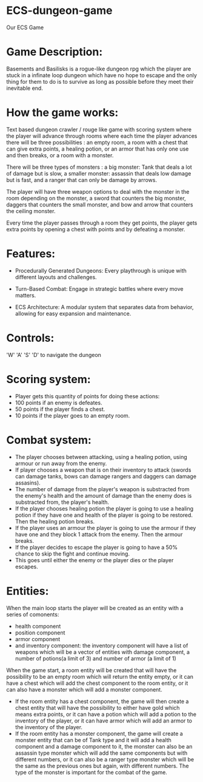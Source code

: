 # ECS-dungeon-game
Our ECS Game

# Game Description:

Basements and Basilisks is a rogue-like dungeon rpg which the player are stuck in
a infinate loop dungeon which have no hope to escape and the only thing for them to
do is to survive as long as possible before they meet their inevitable end.

# How the game works:

Text based dungeon crawler / rouge like game with scoring system where the player will advance through rooms where
each time the player advances there will be three possibilities : an empty room, a room with a chest that can give 
extra points, a healing potion, or an armor that has only one use and then breaks, or a room with a monster.

There will be three types of monsters : a big monster: Tank that deals a lot of damage but is slow, a smaller 
monster: assassin that deals low damage but is fast, and a ranger that can only be damage by arrows.

The player will have three weapon options to deal with the monster in the room depending on the monster, 
a sword that counters the big monster, daggers that counters the small monster,
and bow and arrow that counters the ceiling monster.

Every time the player passes through a room they get points, the player gets extra points 
by opening a chest with points and by defeating a monster.



# Features:
- Procedurally Generated Dungeons: Every playthrough is unique with different layouts and challenges.

- Turn-Based Combat: Engage in strategic battles where every move matters.

- ECS Architecture: A modular system that separates data from behavior, allowing for easy expansion and maintenance.

# Controls:
'W' 'A' 'S' 'D' to navigate the dungeon
# Scoring system:
- Player gets this quantity of points for doing these actions:
- 100 points if an enemy is defeates.
- 50 points if the player finds a chest.
- 10 points if the player goes to an empty room.
# Combat system:
- The player chooses between attacking, using a healing potion, using armour or run away from the enemy.
- If player chooses a weapon that is on their inventory to attack (swords can damage tanks, bows can damage rangers and daggers can damage assasins).
- The number of damage from the player's weapon is substracted from the enemy's health and the amount of damage than the enemy does is substracted from, the player's health.
- If the player chooses healing potion the player is going to use a healing potion if they have one and health of the player is going to be restored. Then the healing potion breaks.
- If the player uses an armour the player is going to use the armour if they have one and they block 1 attack from the enemy. Then the armour breaks.
- If the player decides to escape the player is going to have a 50% chance to skip the fight and continue moving.
- This goes until either the enemy or the player dies or the player escapes.

# Entities:

When the main loop starts the player will be created as an entity with a series of comonents:
- health component
- position component
- armor component
- and inventory component: the inventory component will have a list of weapons which will be a vector of entities with damage component,
 a number of potions(a limit of 3) and number of armor (a limit of 1)

When the game start, a room entity will be created that will have the possibility to be an empty room which will return the entity empty, or
it can have a chest which will add the chest component to the room entity, or it can also have a monster which will add a monster component.

- If the room entity has a chest component, the game will then create a chest entity that will have the possibility to either have gold which means extra points,
or it can have a potion which will add a potion to the inventory of the player, or it can have armor which will add an armor to the inventory of the player.
- If the room entity has a monster component, the game will create a monster entity that can be of Tank type and it will add a health component and a damage component to it,
  the monster can also be an assassin type monster which will add the same components but with different numbers, or it can also be a ranger type monster which will be the same
  as the previous ones but again, with different numbers. The type of the monster is important for the combat of the game.



